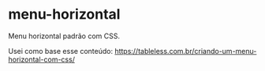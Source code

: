 # menu-horizontal
Menu horizontal padrão com CSS.

Usei como base esse conteúdo: https://tableless.com.br/criando-um-menu-horizontal-com-css/
